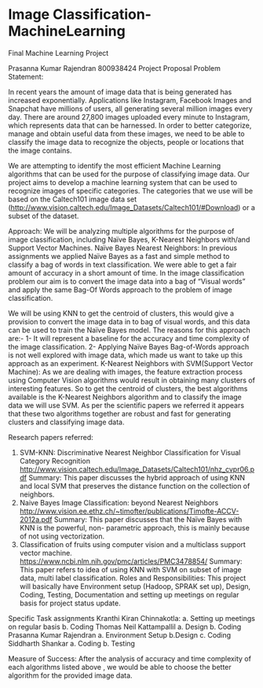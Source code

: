 # Image Classification-MachineLearning
Final Machine Learning Project

Prasanna Kumar Rajendran
800938424
Project Proposal
Problem Statement:

In recent years the amount of image data that is being generated has increased exponentially.
Applications like Instagram, Facebook Images and Snapchat have millions of users, all
generating several million images every day. There are around 27,800 images uploaded every
minute to Instagram, which represents data that can be harnessed.
In order to better categorize, manage and obtain useful data from these images, we need to be
able to classify the image data to recognize the objects, people or locations that the image
contains.

We are attempting to identify the most efficient Machine Learning algorithms that can be used
for the purpose of classifying image data.
Our project aims to develop a machine learning system that can be used to recognize images of
specific categories. The categories that we use will be based on the Caltech101 image data set
(http://www.vision.caltech.edu/Image_Datasets/Caltech101/#Download) or a subset of the
dataset.

Approach:
We will be analyzing multiple algorithms for the purpose of image classification, including Naïve
Bayes, K-Nearest Neighbors with/and Support Vector Machines.
Naïve Bayes Nearest Neighbors:
In previous assignments we applied Naïve Bayes as a fast and simple method to classify a bag
of words in text classification. We were able to get a fair amount of accuracy in a short amount
of time. In the image classification problem our aim is to convert the image data into a bag of
“Visual words” and apply the same Bag-Of Words approach to the problem of image
classification.

We will be using KNN to get the centroid of clusters, this would give a provision to convert the
image data in to bag of visual words, and this data can be used to train the Naïve Bayes model.
The reasons for this approach are:-
1- It will represent a baseline for the accuracy and time complexity of the image classification.
2- Applying Naïve Bayes Bag-of-Words approach is not well explored with image data, which
made us want to take up this approach as an experiment.
K-Nearest Neighbors with SVM(Support Vector Machine):
As we are dealing with images, the feature extraction process using Computer Vision algorithms
would result in obtaining many clusters of interesting features. So to get the centroid of clusters,
the best algorithms available is the K-Nearest Neighbors algorithm and to classify the image
data we will use SVM. As per the scientific papers we referred it appears that these two
algorithms together are robust and fast for generating clusters and classifying image data.

Research papers referred:
1. SVM-KNN: Discriminative Nearest Neighbor Classification for Visual Category Recognition
http://www.vision.caltech.edu/Image_Datasets/Caltech101/nhz_cvpr06.pdf
Summary: This paper discusses the hybrid approach of using KNN and local SVM that
preserves the distance function on the collection of neighbors.
2. Naive Bayes Image Classification: beyond Nearest Neighbors
http://www.vision.ee.ethz.ch/~timofter/publications/Timofte-ACCV-2012a.pdf
Summary: This paper discusses that the Naïve Bayes with KNN is the powerful, non-
parametric approach, this is mainly because of not using vectorization.
3. Classification of fruits using computer vision and a multiclass support vector machine.
https://www.ncbi.nlm.nih.gov/pmc/articles/PMC3478854/
Summary: This paper refers to idea of using KNN with SVM on subset of image data,
multi label classification.
Roles and Responsibilities:
This project will basically have Environment setup (Hadoop, SPRAK set up), Design, Coding,
Testing, Documentation and setting up meetings on regular basis for project status update.

Specific Task assignments
Kranthi Kiran Chinnakotla:
a. Setting up meetings on regular basis
b. Coding
Thomas Neil Kattampallil
a. Design
b. Coding
Prasanna Kumar Rajendran
a. Environment Setup
b.Design
c. Coding
Siddharth Shankar
a.
Coding
b.
Testing

Measure of Success:
After the analysis of accuracy and time complexity of each algorithms listed above , we
would be able to choose the better algorithm for the provided image data.
